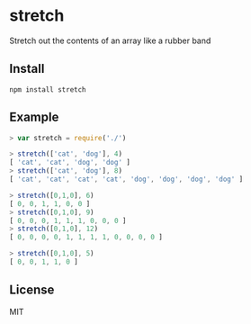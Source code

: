 stretch
=======

Stretch out the contents of an array like a rubber band

Install
-------

    npm install stretch

Example
-------

``` js
> var stretch = require('./')

> stretch(['cat', 'dog'], 4)
[ 'cat', 'cat', 'dog', 'dog' ]
> stretch(['cat', 'dog'], 8)
[ 'cat', 'cat', 'cat', 'cat', 'dog', 'dog', 'dog', 'dog' ]

> stretch([0,1,0], 6)
[ 0, 0, 1, 1, 0, 0 ]
> stretch([0,1,0], 9)
[ 0, 0, 0, 1, 1, 1, 0, 0, 0 ]
> stretch([0,1,0], 12)
[ 0, 0, 0, 0, 1, 1, 1, 1, 0, 0, 0, 0 ]

> stretch([0,1,0], 5)
[ 0, 0, 1, 1, 0 ]
```

License
-------

MIT
